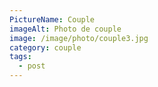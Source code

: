 ```yaml
---
PictureName: Couple
imageAlt: Photo de couple
image: /image/photo/couple3.jpg
category: couple
tags:
  - post
---
```

